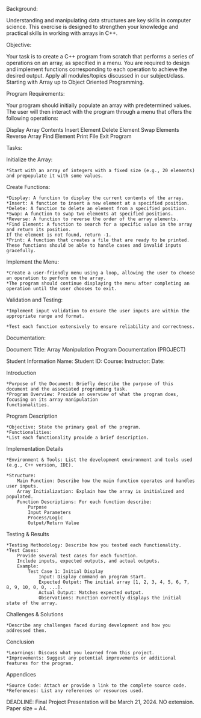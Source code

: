 Background:

Understanding and manipulating data structures are key skills in computer science.
This exercise is designed to strengthen your knowledge and practical skills in working with arrays in C++.

Objective:

Your task is to create a C++ program from scratch that performs a series of operations on an array,
as specified in a menu. You are required to design and implement functions corresponding to each operation to
achieve the desired output.
Apply all modules/topics discussed in our subject/class. Starting with Array up to Object Oriented
Programming.

Program Requirements:

Your program should initially populate an array with predetermined values. The user will then interact
with the program through a menu that offers the following operations:

Display Array Contents
Insert Element
Delete Element
Swap Elements
Reverse Array
Find Element
Print File
Exit Program

Tasks:

Initialize the Array:

    *Start with an array of integers with a fixed size (e.g., 20 elements) and prepopulate it with some values.

Create Functions:

    *Display: A function to display the current contents of the array.
    *Insert: A function to insert a new element at a specified position.
    *Delete: A function to delete an element from a specified position.
    *Swap: A function to swap two elements at specified positions.
    *Reverse: A function to reverse the order of the array elements.
    *Find Element: A function to search for a specific value in the array and return its position.
    If the element is not found, return -1.
    *Print: A function that creates a file that are ready to be printed.
    These functions should be able to handle cases and invalid inputs gracefully.

Implement the Menu:

    *Create a user-friendly menu using a loop, allowing the user to choose an operation to perform on the array.
    *The program should continue displaying the menu after completing an operation until the user chooses to exit.

Validation and Testing:

    *Implement input validation to ensure the user inputs are within the appropriate range and format.

    *Test each function extensively to ensure reliability and correctness.

Documentation:

Document Title: Array Manipulation Program Documentation (PROJECT)

Student Information
Name:
Student ID:
Course:
Instructor:
Date:

Introduction

    *Purpose of the Document: Briefly describe the purpose of this document and the associated programming task.
    *Program Overview: Provide an overview of what the program does, focusing on its array manipulation
    functionalities.

Program Description

    *Objective: State the primary goal of the program.
    *Functionalities:
    *List each functionality provide a brief description.

Implementation Details

    *Environment & Tools: List the development environment and tools used (e.g., C++ version, IDE).

    *Structure:
        Main Function: Describe how the main function operates and handles user inputs.
        Array Initialization: Explain how the array is initialized and populated.
        Function Descriptions: For each function describe:
            Purpose
            Input Parameters
            Process/Logic
            Output/Return Value

Testing & Results

    *Testing Methodology: Describe how you tested each functionality.
    *Test Cases:
        Provide several test cases for each function.
        Include inputs, expected outputs, and actual outputs.
        Example:
            Test Case 1: Initial Display
                Input: Display command on program start.
                Expected Output: The initial array [1, 2, 3, 4, 5, 6, 7, 8, 9, 10, 0, 0, ...].
                Actual Output: Matches expected output.
                Observations: Function correctly displays the initial state of the array.

Challenges & Solutions

    *Describe any challenges faced during development and how you addressed them.

Conclusion

    *Learnings: Discuss what you learned from this project.
    *Improvements: Suggest any potential improvements or additional features for the program.

Appendices

    *Source Code: Attach or provide a link to the complete source code.
    *References: List any references or resources used.

DEADLINE: Final Project Presentation will be March 21, 2024. NO extension. Paper size = A4.
